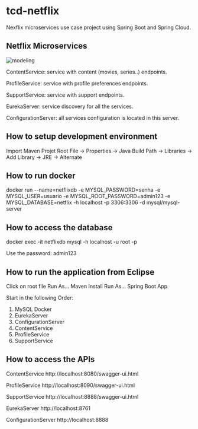 # tcd-netflix

Nexflix microservices use case project using Spring Boot and Spring Cloud.

<h2>Netflix Microservices</h2>
<img src="https://user-images.githubusercontent.com/29177721/67148113-f066b580-f271-11e9-9d67-46b633b71321.jpg" alt="modeling">

ContentService: service with content (movies, series..) endpoints. 

ProfileService: service with profile preferences endpoints. 

SupportService: service with support endpoints. 

EurekaServer: service discovery for all the services. 

ConfigurationServer: all services configuration is located in this server.

<h2>How to setup development environment</h2>

Import Maven Projet
Root File -> Properties -> Java Build Path -> Libraries -> Add Library -> JRE -> Alternate

<h2>How to run docker</h2>

docker run --name=netflixdb -e MYSQL_PASSWORD=senha -e MYSQL_USER=usuario -e MYSQL_ROOT_PASSWORD=admin123 -e MYSQL_DATABASE=netflix -h localhost -p 3306:3306 -d mysql/mysql-server

<h2>How to access the database</h2>

docker exec -it netflixdb mysql -h localhost -u root -p

Use the password: admin123

<h2>How to run the application from Eclipse</h2>

Click on root file
Run As...
Maven Install
Run As...
Spring Boot App

Start in the following Order:

1. MySQL Docker
2. EurekaServer
3. ConfigurationServer
4. ContentService
5. ProfileService
6. SupportService

<h2>How to access the APIs</h2>

ContentService
http://localhost:8080/swagger-ui.html

ProfileService
http://localhost:8090/swagger-ui.html

SupportService
http://localhost:8888/swagger-ui.html

EurekaServer
http://localhost:8761 

ConfigurationServer
http://localhost:8888 

